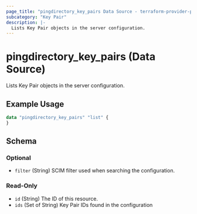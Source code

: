 ```yaml
---
page_title: "pingdirectory_key_pairs Data Source - terraform-provider-pingdirectory"
subcategory: "Key Pair"
description: |-
  Lists Key Pair objects in the server configuration.
---
```


# pingdirectory_key_pairs (Data Source)

Lists Key Pair objects in the server configuration.

## Example Usage

```terraform
data "pingdirectory_key_pairs" "list" {
}
```

<!-- schema generated by tfplugindocs -->
## Schema

### Optional

- `filter` (String) SCIM filter used when searching the configuration.

### Read-Only

- `id` (String) The ID of this resource.
- `ids` (Set of String) Key Pair IDs found in the configuration

